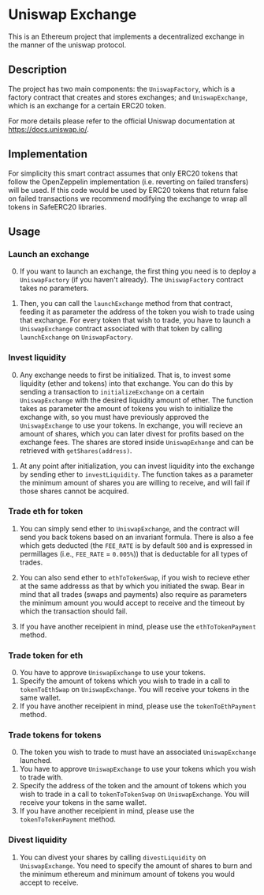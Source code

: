 # Uniswap Exchange
This is an Ethereum project that implements a decentralized exchange in the manner of the uniswap protocol.

## Description
The project has two main components: the `UniswapFactory`, which is a factory contract that creates and stores exchanges; and `UniswapExchange`, which is an exchange for a certain ERC20 token.

For more details please refer to the official Uniswap documentation at https://docs.uniswap.io/.

## Implementation
For simplicity this smart contract assumes that only ERC20 tokens that follow the OpenZeppelin implementation (i.e. reverting on failed transfers) will be used. If this code would be used by ERC20 tokens that return false on failed transactions we recommend modifying the exchange to wrap all tokens in SafeERC20 libraries.

## Usage

### Launch an exchange

0. If you want to launch an exchange, the first thing you need is to deploy a `UniswapFactory` (if you haven't already). The `UniswapFactory` contract takes no parameters.

1. Then, you can call the `launchExchange` method from that contract, feeding it as parameter the address of the token you wish to trade using that exchange. For every token that wish to trade, you have to launch a `UniswapExchange` contract associated with that token by calling `launchExchange` on `UniswapFactory`.

### Invest liquidity

0. Any exchange needs to first be initialized. That is, to invest some liquidity (ether and tokens) into that exchange. You can do this by sending a transaction to `initializeExchange` on a certain `UniswapExchange` with the desired liquidity amount of ether. The function takes as parameter the amount of tokens you wish to initialize the exchange with, so you must have previously approved the `UniswapExchange` to use your tokens. In exchange, you will recieve an amount of shares, which you can later divest for profits based on the exchange fees. The shares are stored inside `UniswapExhange` and can be retrieved with `getShares(address)`.

1. At any point after initialization, you can invest liquidity into the exchange by sending ether to `investLiquidity`. The function takes as a parameter the minimum amount of shares you are willing to receive, and will fail if those shares cannot be acquired.

### Trade eth for token

1. You can simply send ether to `UniswapExchange`, and the contract will send you back tokens based on an invariant formula. There is also a fee which gets deducted (the `FEE_RATE` is by default `500` and is expressed in permillages (i.e., `FEE_RATE` = `0.005%`)) that is deductable for all types of trades.

2. You can also send ether to `ethToTokenSwap`, if you wish to recieve ether at the same addresss as that by which you initiated the swap. Bear in mind that all trades (swaps and payments) also require as parameters the minimum amount you would accept to receive and the timeout by which the transaction should fail.

3. If you have another receipient in mind, please use the `ethToTokenPayment` method.

### Trade token for eth

0. You have to approve `UniswapExchange` to use your tokens.
1. Specify the amount of tokens which you wish to trade in a call to `tokenToEthSwap` on `UniswapExchange`. You will receive your tokens in the same wallet.
2. If you have another receipient in mind, please use the `tokenToEthPayment` method.

### Trade tokens for tokens

00. The token you wish to trade to must have an associated `UniswapExchange` launched.
0. You have to approve `UniswapExchange` to use your tokens which you wish to trade with.
1. Specify the address of the token and the amount of tokens which you wish to trade in a call to `tokenToTokenSwap` on `UniswapExchange`. You will receive your tokens in the same wallet.
2. If you have another receipient in mind, please use the `tokenToTokenPayment` method.

### Divest liquidity

1. You can divest your shares by calling `divestLiquidity` on `UniswapExchange`. You need to specify the amount of shares to burn and the minimum ethereum and minimum amount of tokens you would accept to receive.